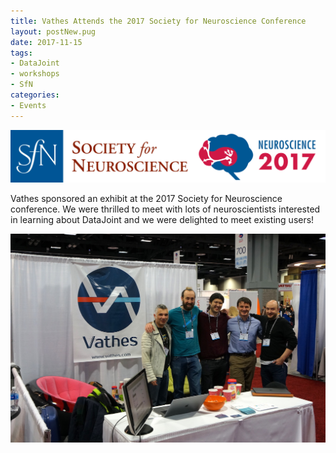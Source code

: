```yaml
---
title: Vathes Attends the 2017 Society for Neuroscience Conference
layout: postNew.pug
date: 2017-11-15
tags:
- DataJoint
- workshops
- SfN
categories: 
- Events
---
```

![](/static/posts/Vathes-Attends-the-2017-Society-for-Neuroscience-Conference/SFN%202017%20Logo.png "SfN Logo")

Vathes sponsored an exhibit at the 2017 Society for Neuroscience conference. We were thrilled to meet with lots of neuroscientists interested in learning about DataJoint and we were delighted to meet existing users!

![](/static/posts/Vathes-Attends-the-2017-Society-for-Neuroscience-Conference/SfN1.jpg "from left to right, Andreas Tolias, Jake Reimer, Edgar Y. Walker, Dimitri Yatsenko, and Chris Turner")
